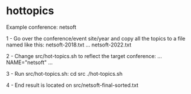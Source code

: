 # hottopics

Example conference: netsoft

1 - Go over the conference/event site/year and copy all the topics to a file named like this:
   netsoft-2018.txt
   ...
   netsoft-2022.txt
   
2 - Change src/hot-topics.sh to reflect the target conference:
    ...
	NAME="netsoft"
	...

3 - Run src/hot-topics.sh:
    cd src
	./hot-topics.sh
	
4 - End result is located on src/netsoft-final-sorted.txt


